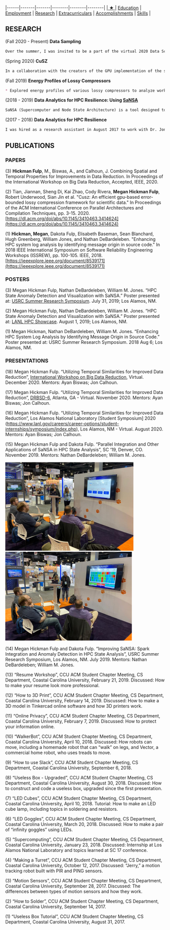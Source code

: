 |------|-------|-------|--------|--------|--------|
|[ ★ ](index.md) | [Education](education.md) | [Employment](employment.md) | [Research](publications.md) | [Extracurriculars](activities.md) | [Accomplishments](accomplishments.md) | [Skills](skills.md) |

## RESEARCH

(Fall 2020 - Present) **Data Sampling**

```markdown
Over the summer, I was invited to be a part of the virtual 2020 Data Science at Scale Summer School as part of the Los Alamos Summer Fellowship. I was recruited to research In situ Data Analysis and Visualization Workflows. As high-performance computing grows into the exascale range, post-hoc analysis alone is becoming less viable. To overcome the storage and bandwidth bottlenecks, in situ data analysis and visualization selects, analyzes, reduces and extracts data from a scientific simulation as the results are still being generated, then the downsized results can be examined post-hoc. Current state-of-the-art sampling methods save data points if their region is deemed spatially or temporally important. Often, scientific datasets show strong correlation across time-steps, thus causing neighboring time-steps to be very similar. We aimed to exploit this correlation to devise a more useful sampling method - one that combines spatial and temporal sampling to choose higher quality samples from large scale data that will result in higher qualities than existing methods, post-reconstruction. This reseach continued past the internship, where it resulted in a scholarly publication at the 2020 IEEE International Workshop on Big Data Reduction (See 'Papers (3)') and several presentations (See 'Presentations').
```

(Spring 2020) **CuSZ**

```markdown
In a collaboration with the creators of the GPU implementation of the state-of-the-art lossy compressor SZ (CuSZ), we were able to optimize the compressors performance by utilizing CUDA and GPU memory bandwidth. I was tasked with researching how to develop an efficient customized Huffman coding method for the SZ compressor to work with GPUs, which was previously a significant bottleneck in the implementation. This work was featured in a scholarly publication at the 2020 ACM International Conference on Parallel Architectures and Compilation Techniques (PACT'20) (See 'Papers (2)').
```

(Fall 2019) **Energy Profiles of Lossy Compressors**

```markdown
* Explored energy profiles of various lossy compressors to analyze workflow, using resources like RAPL (see: http://web.eece.maine.edu/~vweaver/projects/rapl/) and PAPI.
```

(2018 - 2019) **Data Analytics for HPC Resilience: Using [SaNSA](https://ieeexplore.ieee.org/abstract/document/8564489)**
```markdown
SaNSA (Supercomputer and Node State Architecture) is a tool designed to help users visualize HPC states by ingesting system logs. After ingesting system and scheduler events from a machine, time-in-state and events-per-state are calculated. At the time of research, there were 26 different states (i.e. job running, idle, kernel panic, maintence, etc.) that could be captured from all nodes on a given HPC, resulting in the potential for extremely large datasets. Over my second summer at LANL, my research partner (Dakota Fulp) and I improved the pipeline by utilizing Apache Spark and Elasticsearch to perform calculations at a lower overhead. It was my specific task to implement a method that would calculate and analyze the percentage of time spent in each state per node such that we could pick out specific nodes that had spent an anomalous amount of time in a certain state. Once the anomalous nodes have been identified, I created a plot that would allow a system administrator to visualize a node's states over time, making it easier to find the cause of the anomaly and deterrmine correlated failures.
```
(2017 - 2018) **Data Analytics for HPC Resilience**

```markdown
I was hired as a research assistant in August 2017 to work with Dr. Jones’ research with LANL, and was invited for a summer internship at LANL in 2018. During this internship, our goal was to find the file in source code that is most likely the origin of a system log (syslog) message. By knowing what piece of software created a warning, bug, or error notification in the syslog can assist in diagnosing and debugging problems and help identify root causes. I started by ingesting kernel source code into the open source search engine ElasticSearch (ES), then searched for a sanitized syslog message. ES would then produce the top potential matches with a score showing how relevant it thinks the file is to the syslog line. Based on our results, we predicted with 95% confidence that our method can detect the correct origin file between 88.8% and 96.1% of the time. This work resulted in a scholarly publication at the 2018 IEEE International Symposium on Software Reliability Engineering Workshops (ISSREW) (See 'Papers (1)').
```

## PUBLICATIONS

### PAPERS

(3) **Hickman Fulp**, M., Biswas, A., and Calhoun, J. Combining Spatial and Temporal Properties for Improvements in Data Reduction. In Proceedings of the International Workshop on Big Data Reduction, Accepted, IEEE, 2020.

(2) Tian, Jiannan, Sheng Di, Kai Zhao, Cody Rivera, **Megan Hickman Fulp**, Robert Underwood, Sian Jin et al. "Cusz: An efficient gpu-based error-bounded lossy compression framework for scientific data." In Proceedings of the ACM International Conference on Parallel Architectures and Compilation Techniques, pp. 3-15. 2020. 
[https://dl.acm.org/doi/abs/10.1145/3410463.3414624](https://dl.acm.org/doi/abs/10.1145/3410463.3414624)

(1) **Hickman, Megan**, Dakota Fulp, Elisabeth Baseman, Sean Blanchard, Hugh Greenberg, William Jones, and Nathan DeBardeleben. "Enhancing HPC system log analysis by identifying message origin in source code." In 2018 IEEE International Symposium on Software Reliability Engineering Workshops (ISSREW), pp. 100-105. IEEE, 2018.
[https://ieeexplore.ieee.org/document/8539171](https://ieeexplore.ieee.org/document/8539171)

### POSTERS

(3) Megan Hickman Fulp, Nathan DeBardeleben, William M. Jones. “HPC State Anomaly Detection and Visualization with SaNSA.” Poster presented at: [USRC Summer Research Symposium](https://usrc.lanl.gov/student-symposiums.php). July 31, 2019; Los Alamos, NM.

(2) Megan Hickman Fulp, Nathan DeBardeleben, William M. Jones. “HPC State Anomaly Detection and Visualization with SaNSA.” Poster presented at: [LANL HPC Showcase](https://www.lanl.gov/org/ddste/aldsc/hpc/recruiting/mini-showcase.php). August 1, 2019; Los Alamos, NM.

(1) Megan Hickman, Nathan DeBardeleben, William M. Jones. “Enhancing HPC System Log Analysis by Identifying Message Origin in Source Code.” Poster presented at: USRC Summer Research Symposium. 2018 Aug 6; Los Alamos, NM.


### PRESENTATIONS

(18) Megan Hickman Fulp. “Utilizing Temporal Similarities for Improved Data Reduction”, [International Workshop on Big Data Reduction](https://iwbdr.github.io/iwbdr20/), Virtual. December 2020. 
Mentors: Ayan Biswas; Jon Calhoun.

(17) Megan Hickman Fulp. “Utilizing Temporal Similarities for Improved Data Reduction”, [DRBSD-6](https://web.njit.edu/~qliu/drbsd6.html), Atlanta, GA - Virtual. November 2020. 
Mentors: Ayan Biswas; Jon Calhoun.

(16) Megan Hickman Fulp. “Utilizing Temporal Similarities for Improved Data Reduction”, Los Alamos National Laboratory [Student Symposium] 2020 (https://www.lanl.gov/careers/career-options/student-internships/symposium/index.php), Los Alamos, NM - Virtual. August 2020. 
Mentors: Ayan Biswas; Jon Calhoun.

(15) Megan Hickman Fulp and Dakota Fulp. “Parallel Integration and Other Applications of SaNSA in HPC State Analysis”, SC ‘19, Denver, CO. November 2019. Mentors: Nathan DeBardeleben; William M. Jones.

 <img src="pictures/sansa1.jpg" alt="sansa_presentation" height="280"/>
 <img src="pictures/sansa2.jpg" alt="sansa_presentation" height="280"/>


(14) Megan Hickman Fulp and Dakota Fulp. “Improving SaNSA: Spark Integration and Anomaly Detection in HPC State Analysis”,  USRC Summer Research Symposium, Los Alamos, NM. July 2019. Mentors: Nathan DeBardeleben; William M. Jones.

(13) “Resume Workshop”, CCU ACM Student Chapter Meeting, CS Department, Coastal Carolina University, February 21, 2019. Discussed: How to make your resume look more professional.

(12) “How to 3D Print”, CCU ACM Student Chapter Meeting, CS Department, Coastal Carolina University, February 14, 2019. Discussed: How to make a 3D model in Tinkercad online software and how 3D printers work.

(11) “Online Privacy”, CCU ACM Student Chapter Meeting, CS Department, Coastal Carolina University, February 7, 2019. Discussed: How to protect your information online. 

(10) “WalkerBot”, CCU ACM Student Chapter Meeting, CS Department, Coastal Carolina University, April 10, 2018. Discussed: How robots can move, including a homemade robot that can “walk” on legs, and Vector, a commercial home robot, who uses treads to move.

(9) “How to use Slack”, CCU ACM Student Chapter Meeting, CS Department, Coastal Carolina University, September 6, 2018.

(8) “Useless Box - Upgraded”, CCU ACM Student Chapter Meeting, CS Department, Coastal Carolina University, August 30, 2018. Discussed: How to construct and code a useless box, upgraded since the first presentation.

(7) “LED Cubes”, CCU ACM Student Chapter Meeting, CS Department, Coastal Carolina University, April 10, 2018. Tutorial: How to make an LED cube lamp, including topics in soldering and resistors.

(6) “LED Goggles”, CCU ACM Student Chapter Meeting, CS Department, Coastal Carolina University, March 20, 2018. Discussed: How to make a pair of “infinity goggles” using LEDs.

(5) “Supercomputing”, CCU ACM Student Chapter Meeting, CS Department, Coastal Carolina University, January 23, 2018. Discussed: Internship at Los Alamos National Laboratory and topics learned at SC 17 conference.

(4) “Making a Turret”, CCU ACM Student Chapter Meeting, CS Department, Coastal Carolina University, October 12, 2017. Discussed: “Jerry,” a motion tracking robot built with PIR and PING sensors.

(3) “Motion Sensors”, CCU ACM Student Chapter Meeting, CS Department, Coastal Carolina University, September 28, 2017. Discussed: The differences between types of motion sensors and how they work.

(2) “How to Solder”, CCU ACM Student Chapter Meeting, CS Department, Coastal Carolina University, September 14, 2017.

(1) “Useless Box Tutorial”, CCU ACM Student Chapter Meeting, CS Department, Coastal Carolina University, August 31, 2017.

